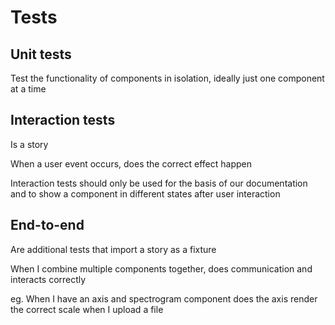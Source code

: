 # Tests

## Unit tests

Test the functionality of components in isolation, ideally just one component at a time

## Interaction tests

Is a story

When a user event occurs, does the correct effect happen

Interaction tests should only be used for the basis of our documentation and to show a component in different states after user interaction

## End-to-end

Are additional tests that import a story as a fixture

When I combine multiple components together, does communication and interacts correctly

eg. When I have an axis and spectrogram component does the axis render
the correct scale when I upload a file
